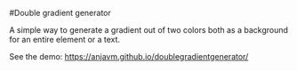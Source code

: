 #Double gradient generator

A simple way to generate a gradient out of two colors both as a background for an entire element or a text.

See the demo: https://anjavm.github.io/doublegradientgenerator/
